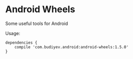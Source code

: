 # Android Wheels
Some useful tools for Android

Usage:
```
dependencies {
    compile 'com.budiyev.android:android-wheels:1.5.0'
}
```